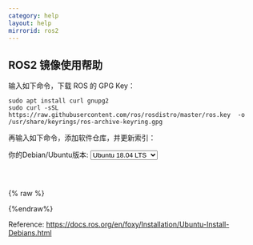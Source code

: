 ```yaml
---
category: help
layout: help
mirrorid: ros2
---
```


## ROS2 镜像使用帮助

输入如下命令，下载 ROS 的 GPG Key：

```
sudo apt install curl gnupg2
sudo curl -sSL https://raw.githubusercontent.com/ros/rosdistro/master/ros.key  -o /usr/share/keyrings/ros-archive-keyring.gpg
```


再输入如下命令，添加软件仓库，并更新索引：

<form class="form-inline">
<div class="form-group">
	<label>你的Debian/Ubuntu版本: </label>
	<select class="form-control release-select" data-template="#apt-template" data-target="#apt-content">
		<option data-os="debian" data-release="stretch">Debian 9 (Stretch)</option>
		<option data-os="debian" data-release="buster">Debian 10 (Buster)</option>
		<option data-os="ubuntu" data-release="xenial">Ubuntu 16.04 LTS</option>
		<option data-os="ubuntu" data-release="bionic" selected>Ubuntu 18.04 LTS</option>		
		<option data-os="ubuntu" data-release="focal">Ubuntu 20.04 LTS</option>
</select>
</div>
</form>

<p></p>
<pre>
<code id="apt-content">
</code>
</pre>


{% raw %}
<script id="apt-template" type="x-tmpl-markup">
echo "deb [arch=$(dpkg --print-architecture) signed-by=/usr/share/keyrings/ros-archive-keyring.gpg] https://{%endraw%}{{ site.hostname }}{%raw%}/ros2/ubuntu {{release_name}} main" | sudo tee /etc/apt/sources.list.d/ros2.list > /dev/null

sudo apt update
</script>
{%endraw%}

Reference: https://docs.ros.org/en/foxy/Installation/Ubuntu-Install-Debians.html
